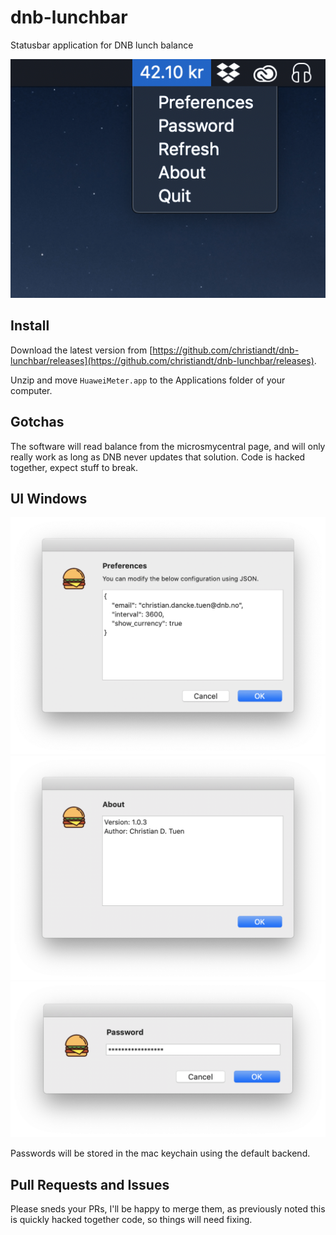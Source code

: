 # dnb-lunchbar
Statusbar application for DNB lunch balance

![alt tag](img/statusbar.png)


## Install
Download the latest version from [https://github.com/christiandt/dnb-lunchbar/releases](https://github.com/christiandt/dnb-lunchbar/releases). 

Unzip and move `HuaweiMeter.app` to the Applications folder of your computer.


## Gotchas
The software will read balance from the microsmycentral page, and will only really work as long as DNB never updates that solution. Code is hacked together, expect stuff to break.

## UI Windows
![alt tag](img/preferences.png)
![alt tag](img/about.png)
![alt tag](img/password.png)

Passwords will be stored in the mac keychain using the default backend.

## Pull Requests and Issues
Please sneds your PRs, I'll be happy to merge them, as previously noted this is quickly hacked together code, so things will need fixing. 